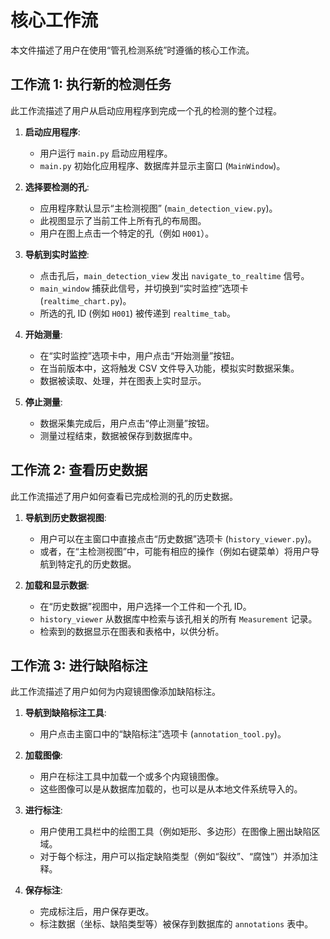 # 核心工作流

本文件描述了用户在使用“管孔检测系统”时遵循的核心工作流。

## 工作流 1: 执行新的检测任务

此工作流描述了用户从启动应用程序到完成一个孔的检测的整个过程。

1.  **启动应用程序**:
    - 用户运行 `main.py` 启动应用程序。
    - `main.py` 初始化应用程序、数据库并显示主窗口 (`MainWindow`)。

2.  **选择要检测的孔**:
    - 应用程序默认显示“主检测视图” (`main_detection_view.py`)。
    - 此视图显示了当前工件上所有孔的布局图。
    - 用户在图上点击一个特定的孔（例如 `H001`）。

3.  **导航到实时监控**:
    - 点击孔后，`main_detection_view` 发出 `navigate_to_realtime` 信号。
    - `main_window` 捕获此信号，并切换到“实时监控”选项卡 (`realtime_chart.py`)。
    - 所选的孔 ID (例如 `H001`) 被传递到 `realtime_tab`。

4.  **开始测量**:
    - 在“实时监控”选项卡中，用户点击“开始测量”按钮。
    - 在当前版本中，这将触发 CSV 文件导入功能，模拟实时数据采集。
    - 数据被读取、处理，并在图表上实时显示。

5.  **停止测量**:
    - 数据采集完成后，用户点击“停止测量”按钮。
    - 测量过程结束，数据被保存到数据库中。

## 工作流 2: 查看历史数据

此工作流描述了用户如何查看已完成检测的孔的历史数据。

1.  **导航到历史数据视图**:
    - 用户可以在主窗口中直接点击“历史数据”选项卡 (`history_viewer.py`)。
    - 或者，在“主检测视图”中，可能有相应的操作（例如右键菜单）将用户导航到特定孔的历史数据。

2.  **加载和显示数据**:
    - 在“历史数据”视图中，用户选择一个工件和一个孔 ID。
    - `history_viewer` 从数据库中检索与该孔相关的所有 `Measurement` 记录。
    - 检索到的数据显示在图表和表格中，以供分析。

## 工作流 3: 进行缺陷标注

此工作流描述了用户如何为内窥镜图像添加缺陷标注。

1.  **导航到缺陷标注工具**:
    - 用户点击主窗口中的“缺陷标注”选项卡 (`annotation_tool.py`)。

2.  **加载图像**:
    - 用户在标注工具中加载一个或多个内窥镜图像。
    - 这些图像可以是从数据库加载的，也可以是从本地文件系统导入的。

3.  **进行标注**:
    - 用户使用工具栏中的绘图工具（例如矩形、多边形）在图像上圈出缺陷区域。
    - 对于每个标注，用户可以指定缺陷类型（例如“裂纹”、“腐蚀”）并添加注释。

4.  **保存标注**:
    - 完成标注后，用户保存更改。
    - 标注数据（坐标、缺陷类型等）被保存到数据库的 `annotations` 表中。
